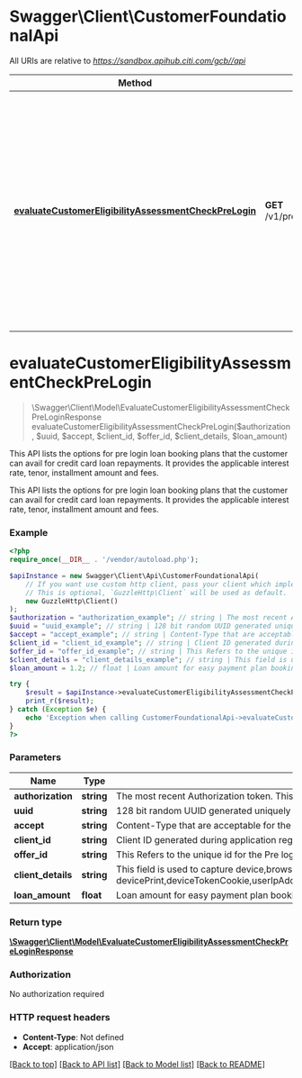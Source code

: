 # Swagger\Client\CustomerFoundationalApi

All URIs are relative to *https://sandbox.apihub.citi.com/gcb//api*

Method | HTTP request | Description
------------- | ------------- | -------------
[**evaluateCustomerEligibilityAssessmentCheckPreLogin**](CustomerFoundationalApi.md#evaluatecustomereligibilityassessmentcheckprelogin) | **GET** /v1/preLogin/customerProductServiceEligibility/check/offers/{offerId} | This API lists the options for pre login loan booking plans that the customer can avail for credit card loan repayments. It provides the applicable interest rate, tenor, installment amount and fees.

# **evaluateCustomerEligibilityAssessmentCheckPreLogin**
> \Swagger\Client\Model\EvaluateCustomerEligibilityAssessmentCheckPreLoginResponse evaluateCustomerEligibilityAssessmentCheckPreLogin($authorization, $uuid, $accept, $client_id, $offer_id, $client_details, $loan_amount)

This API lists the options for pre login loan booking plans that the customer can avail for credit card loan repayments. It provides the applicable interest rate, tenor, installment amount and fees.

This API lists the options for pre login loan booking plans that the customer can avail for credit card loan repayments. It provides the applicable interest rate, tenor, installment amount and fees.

### Example
```php
<?php
require_once(__DIR__ . '/vendor/autoload.php');

$apiInstance = new Swagger\Client\Api\CustomerFoundationalApi(
    // If you want use custom http client, pass your client which implements `GuzzleHttp\ClientInterface`.
    // This is optional, `GuzzleHttp\Client` will be used as default.
    new GuzzleHttp\Client()
);
$authorization = "authorization_example"; // string | The most recent Authorization token. This will have the format Bearer + {space} + {accessToken}. Example: Bearer KGNsaWVudF9pZDpjbGllbnRfc2VjcmV0KQ==.
$uuid = "uuid_example"; // string | 128 bit random UUID generated uniquely for every request.
$accept = "accept_example"; // string | Content-Type that are acceptable for the response.
$client_id = "client_id_example"; // string | Client ID generated during application registration.
$offer_id = "offer_id_example"; // string | This Refers to the unique id for the Pre login offer.
$client_details = "client_details_example"; // string | This field is used to capture device,browser and network information. Refer the developer portal for more information.These are the fields which will be passed as part of the header devicePrint,deviceTokenCookie,userIpAddress,userAgent,hardwareId,simId,deviceModel,deviceName,deviceOsName,deviceOsVersion,multitaskingSupportFlag,languageSupport,wifiMacAddress,cellTowerId,locationAreaCode,rsaApplicationKey,wapClientId,mobileCarrierCode,mobileCountryCode,osId,geoLongitude,geoLatitude,geoHorizontalAccuracy,geoAltitude,geoAltitudeAccuracy,geoSpeed,geoTimestamp,geoStatus,basicServiceSetId,signalStrength,wifiChannel,serviceSetId
$loan_amount = 1.2; // float | Loan amount for easy payment plan booking.

try {
    $result = $apiInstance->evaluateCustomerEligibilityAssessmentCheckPreLogin($authorization, $uuid, $accept, $client_id, $offer_id, $client_details, $loan_amount);
    print_r($result);
} catch (Exception $e) {
    echo 'Exception when calling CustomerFoundationalApi->evaluateCustomerEligibilityAssessmentCheckPreLogin: ', $e->getMessage(), PHP_EOL;
}
?>
```

### Parameters

Name | Type | Description  | Notes
------------- | ------------- | ------------- | -------------
 **authorization** | **string**| The most recent Authorization token. This will have the format Bearer + {space} + {accessToken}. Example: Bearer KGNsaWVudF9pZDpjbGllbnRfc2VjcmV0KQ&#x3D;&#x3D;. |
 **uuid** | **string**| 128 bit random UUID generated uniquely for every request. |
 **accept** | **string**| Content-Type that are acceptable for the response. |
 **client_id** | **string**| Client ID generated during application registration. |
 **offer_id** | **string**| This Refers to the unique id for the Pre login offer. |
 **client_details** | **string**| This field is used to capture device,browser and network information. Refer the developer portal for more information.These are the fields which will be passed as part of the header devicePrint,deviceTokenCookie,userIpAddress,userAgent,hardwareId,simId,deviceModel,deviceName,deviceOsName,deviceOsVersion,multitaskingSupportFlag,languageSupport,wifiMacAddress,cellTowerId,locationAreaCode,rsaApplicationKey,wapClientId,mobileCarrierCode,mobileCountryCode,osId,geoLongitude,geoLatitude,geoHorizontalAccuracy,geoAltitude,geoAltitudeAccuracy,geoSpeed,geoTimestamp,geoStatus,basicServiceSetId,signalStrength,wifiChannel,serviceSetId | [optional]
 **loan_amount** | **float**| Loan amount for easy payment plan booking. | [optional]

### Return type

[**\Swagger\Client\Model\EvaluateCustomerEligibilityAssessmentCheckPreLoginResponse**](../Model/EvaluateCustomerEligibilityAssessmentCheckPreLoginResponse.md)

### Authorization

No authorization required

### HTTP request headers

 - **Content-Type**: Not defined
 - **Accept**: application/json

[[Back to top]](#) [[Back to API list]](../../README.md#documentation-for-api-endpoints) [[Back to Model list]](../../README.md#documentation-for-models) [[Back to README]](../../README.md)

